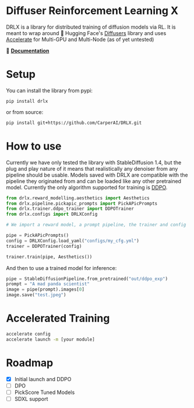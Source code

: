 # Diffuser Reinforcement Learning X

DRLX is a library for distributed training of diffusion models via RL. It is meant to wrap around 🤗 Hugging Face's [Diffusers](https://huggingface.co/docs/diffusers/) library and uses [Accelerate](https://huggingface.co/docs/accelerate/) for Multi-GPU and Multi-Node (as of yet untested)

📖 **[Documentation](https://DRLX.readthedocs.io)**

# Setup

You can install the library from pypi:
```
pip install drlx
```

or from source:

```sh
pip install git+https://github.com/CarperAI/DRLX.git
```

# How to use

Currently we have only tested the library with StableDiffusion 1.4, but the plug and play nature of it means that realistically any denoiser from any pipeline should be usable. Models saved with DRLX are compatible with the pipeline they originated from and can be loaded like any other pretrained model. Currently the only algorithm supported for training is [DDPO](https://arxiv.org/abs/2305.13301).

```python
from drlx.reward_modelling.aesthetics import Aesthetics
from drlx.pipeline.pickapic_prompts import PickAPicPrompts
from drlx.trainer.ddpo_trainer import DDPOTrainer
from drlx.configs import DRLXConfig

# We import a reward model, a prompt pipeline, the trainer and config

pipe = PickAPicPrompts()
config = DRLXConfig.load_yaml("configs/my_cfg.yml")
trainer = DDPOTrainer(config)

trainer.train(pipe, Aesthetics())
```

And then to use a trained model for inference:

```python
pipe = StableDiffusionPipeline.from_pretrained("out/ddpo_exp")
prompt = "A mad panda scientist"
image = pipe(prompt).images[0]
image.save("test.jpeg")
```

# Accelerated Training

```bash
accelerate config
accelerate launch -m [your module]
```

# Roadmap  

- [x] Initial launch and DDPO
- [ ] DPO
- [ ] PickScore Tuned Models
- [ ] SDXL support
